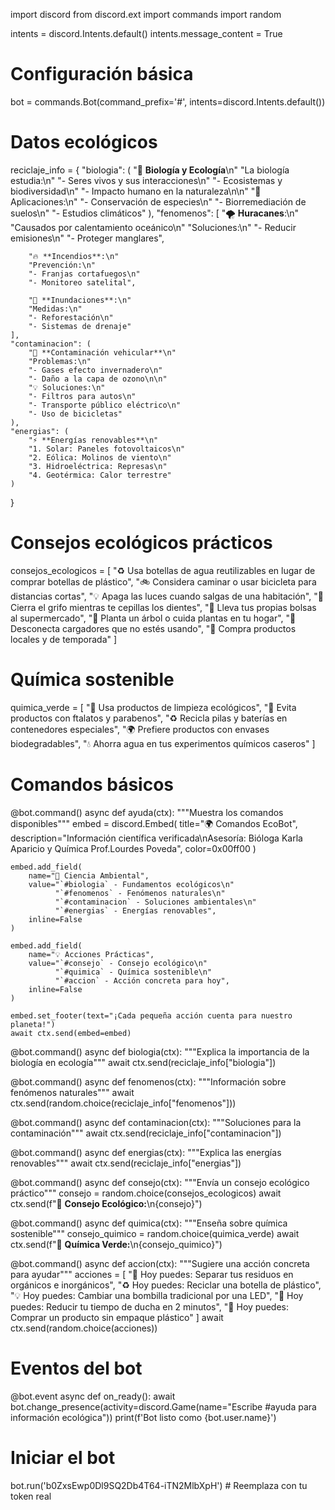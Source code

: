 import discord
from discord.ext import commands
import random

intents = discord.Intents.default()
intents.message_content = True

# Configuración básica
bot = commands.Bot(command_prefix='#', intents=discord.Intents.default())

# Datos ecológicos
reciclaje_info = {
    "biologia": (
        "🌿 **Biología y Ecología**\n"
        "La biología estudia:\n"
        "- Seres vivos y sus interacciones\n"
        "- Ecosistemas y biodiversidad\n"
        "- Impacto humano en la naturaleza\n\n"
        "🔬 Aplicaciones:\n"
        "- Conservación de especies\n"
        "- Biorremediación de suelos\n"
        "- Estudios climáticos"
    ),
    "fenomenos": [
        "🌪️ **Huracanes**:\n"
        "Causados por calentamiento oceánico\n"
        "Soluciones:\n"
        "- Reducir emisiones\n"
        "- Proteger manglares",

        "🔥 **Incendios**:\n"
        "Prevención:\n"
        "- Franjas cortafuegos\n"
        "- Monitoreo satelital",

        "🌊 **Inundaciones**:\n"
        "Medidas:\n"
        "- Reforestación\n"
        "- Sistemas de drenaje"
    ],
    "contaminacion": (
        "🚗 **Contaminación vehicular**\n"
        "Problemas:\n"
        "- Gases efecto invernadero\n"
        "- Daño a la capa de ozono\n\n"
        "💡 Soluciones:\n"
        "- Filtros para autos\n"
        "- Transporte público eléctrico\n"
        "- Uso de bicicletas"
    ),
    "energias": (
        "⚡ **Energías renovables**\n"
        "1. Solar: Paneles fotovoltaicos\n"
        "2. Eólica: Molinos de viento\n"
        "3. Hidroeléctrica: Represas\n"
        "4. Geotérmica: Calor terrestre"
    )
}

# Consejos ecológicos prácticos
consejos_ecologicos = [
    "♻️ Usa botellas de agua reutilizables en lugar de comprar botellas de plástico",
    "🚲 Considera caminar o usar bicicleta para distancias cortas",
    "💡 Apaga las luces cuando salgas de una habitación",
    "🚰 Cierra el grifo mientras te cepillas los dientes",
    "🛒 Lleva tus propias bolsas al supermercado",
    "🌱 Planta un árbol o cuida plantas en tu hogar",
    "📱 Desconecta cargadores que no estés usando",
    "🍎 Compra productos locales y de temporada"
]

# Química sostenible
quimica_verde = [
    "🧪 Usa productos de limpieza ecológicos",
    "🚫 Evita productos con ftalatos y parabenos",
    "♻️ Recicla pilas y baterías en contenedores especiales",
    "🌍 Prefiere productos con envases biodegradables",
    "💧 Ahorra agua en tus experimentos químicos caseros"
]

# Comandos básicos
@bot.command()
async def ayuda(ctx):
    """Muestra los comandos disponibles"""
    embed = discord.Embed(
        title="🌍 Comandos EcoBot",
        description="Información científica verificada\nAsesoría: Bióloga Karla Aparicio y Química Prof.Lourdes Poveda",
        color=0x00ff00
    )
    
    embed.add_field(
        name="🔬 Ciencia Ambiental",
        value="`#biologia` - Fundamentos ecológicos\n"
              "`#fenomenos` - Fenómenos naturales\n"
              "`#contaminacion` - Soluciones ambientales\n"
              "`#energias` - Energías renovables",
        inline=False
    )
    
    embed.add_field(
        name="💡 Acciones Prácticas",
        value="`#consejo` - Consejo ecológico\n"
              "`#quimica` - Química sostenible\n"
              "`#accion` - Acción concreta para hoy",
        inline=False
    )
    
    embed.set_footer(text="¡Cada pequeña acción cuenta para nuestro planeta!")
    await ctx.send(embed=embed)

@bot.command()
async def biologia(ctx):
    """Explica la importancia de la biología en ecología"""
    await ctx.send(reciclaje_info["biologia"])

@bot.command()
async def fenomenos(ctx):
    """Información sobre fenómenos naturales"""
    await ctx.send(random.choice(reciclaje_info["fenomenos"]))

@bot.command()
async def contaminacion(ctx):
    """Soluciones para la contaminación"""
    await ctx.send(reciclaje_info["contaminacion"])

@bot.command()
async def energias(ctx):
    """Explica las energías renovables"""
    await ctx.send(reciclaje_info["energias"])

@bot.command()
async def consejo(ctx):
    """Envía un consejo ecológico práctico"""
    consejo = random.choice(consejos_ecologicos)
    await ctx.send(f"💚 **Consejo Ecológico:**\n{consejo}")

@bot.command()
async def quimica(ctx):
    """Enseña sobre química sostenible"""
    consejo_quimico = random.choice(quimica_verde)
    await ctx.send(f"🧪 **Química Verde:**\n{consejo_quimico}")

@bot.command()
async def accion(ctx):
    """Sugiere una acción concreta para ayudar"""
    acciones = [
        "🌿 Hoy puedes: Separar tus residuos en orgánicos e inorgánicos",
        "♻️ Hoy puedes: Reciclar una botella de plástico",
        "💡 Hoy puedes: Cambiar una bombilla tradicional por una LED",
        "🚰 Hoy puedes: Reducir tu tiempo de ducha en 2 minutos",
        "🛒 Hoy puedes: Comprar un producto sin empaque plástico"
    ]
    await ctx.send(random.choice(acciones))

# Eventos del bot
@bot.event
async def on_ready():
    await bot.change_presence(activity=discord.Game(name="Escribe #ayuda para información ecológica"))
    print(f'Bot listo como {bot.user.name}')

# Iniciar el bot
bot.run('b0ZxsEwp0Dl9SQ2Db4T64-iTN2MlbXpH')  # Reemplaza con tu token real

